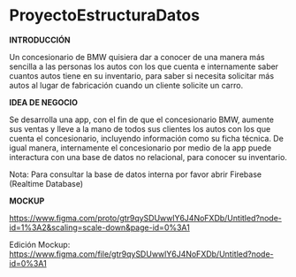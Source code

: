 # ProyectoEstructuraDatos

**INTRODUCCIÓN**

Un concesionario de BMW quisiera dar a conocer de una manera más sencilla a las personas los autos con los que cuenta e internamente saber cuantos autos tiene en su inventario, para saber si necesita solicitar más autos al lugar de fabricación cuando un cliente solicite un carro. 

**IDEA DE NEGOCIO**

Se desarrolla una app, con el fin de que el concesionario BMW, aumente sus ventas y lleve a la mano de todos sus clientes los autos con los que cuenta el concesionario, incluyendo información como su ficha técnica.
De igual manera, internamente el concesionario por medio de la app puede interactura con una base de datos no relacional, para conocer su inventario.

Nota: Para consultar la base de datos interna por favor abrir Firebase (Realtime Database)

**MOCKUP**

https://www.figma.com/proto/gtr9qySDUwwlY6J4NoFXDb/Untitled?node-id=1%3A2&scaling=scale-down&page-id=0%3A1

Edición Mockup: https://www.figma.com/file/gtr9qySDUwwlY6J4NoFXDb/Untitled?node-id=0%3A1
